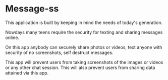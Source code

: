 # Message-ss
This application is built by keeping in mind the needs of today's generation.

Nowdays many teens require the security for texting and sharing messages online.

On this app anybody can securely share photos or videos, text anyone with security of no screenshots, self destruct messages.

This app will prevent users from taking screenshots of the images or videos or any other chat session.
This will also prevent users from sharing data attained via this app.
